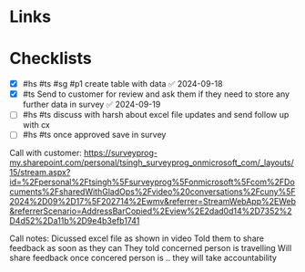 


# Links


# Checklists





- [x] #hs #ts #sg #p1 create table with data ✅ 2024-09-18
- [x] #ts Send to customer for review and ask them if they need to store any further data in survey ✅ 2024-09-19
- [ ] #hs #ts discuss with harsh about excel file updates and send follow up with cx
- [ ] #hs #ts once approved save in survey

Call with customer: https://surveyprog-my.sharepoint.com/personal/tsingh_surveyprog_onmicrosoft_com/_layouts/15/stream.aspx?id=%2Fpersonal%2Ftsingh%5Fsurveyprog%5Fonmicrosoft%5Fcom%2FDocuments%2FsharedWithGladOps%2Fvideo%20conversations%2Fcuny%5F2024%2D09%2D17%5F202714%2Ewmv&referrer=StreamWebApp%2EWeb&referrerScenario=AddressBarCopied%2Eview%2E2dad0d14%2D7352%2D4d52%2Da11b%2D9e4b3efb1741

Call notes:
Dicussed excel file as shown in video
Told them to share feedback as soon as they can
They told concerned person is travelling
Will share feedback once concered person is .. they will take accountability


